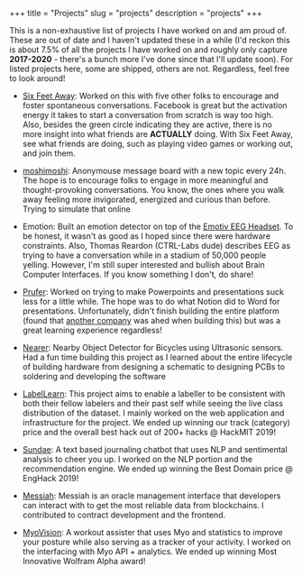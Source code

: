 +++
title = "Projects"
slug = "projects"
description = "projects"
+++
&nbsp;

This is a non-exhaustive list of projects I have worked on and am proud of. These are out of date and I haven't updated these in a while (I'd reckon this is about 7.5% of all the projects I have worked on and roughly only capture **2017-2020** - there's a bunch more I've done since that I'll update soon). For listed projects here, some are shipped, others are not. Regardless, feel free to look around!
&nbsp;

* [Six Feet Away](https://sixfeet.chat/): Worked on this with five other folks to encourage and foster spontaneous conversations. Facebook is great but the activation energy it takes to start a conversation from scratch is way too high. Also, besides the green circle indicating they are active, there is no more insight into what friends are __ACTUALLY__ doing. With Six Feet Away, see what friends are doing, such as playing video games or working out, and join them.  
* [moshimoshi](https://moshimoshi.chat/): Anonymouse message board with a new topic every 24h. The hope is to encourage folks to engage in more meaningful and thought-provoking conversations. You know, the ones where you walk away feeling more invigorated, energized and curious than before. Trying to simulate that online
&nbsp;

* Emotion: Built an emotion detector on top of the [Emotiv EEG Headset](https://www.emotiv.com/epoc/). To be honest, it wasn't as good as I hoped since there were hardware constraints. Also, Thomas Reardon (CTRL-Labs dude) describes EEG as trying to have a conversation while in a stadium of 50,000 people yelling. However, I'm still super interested and bullish about Brain Computer Interfaces. If you know something I don't, do share!
&nbsp;

* [Prufer](https://prufer.io/): Worked on trying to make Powerpoints and presentations suck less for a little while. The hope was to do what Notion did to Word for presentations. Unfortunately, didn't finish building the entire platform (found that [another company](https://pitch.com/) was ahed when building this) but was a great learning experience regardless! 

* [Nearer](https://github.com/adityas129/298): Nearby Object Detector for Bicycles using Ultrasonic sensors. Had a fun time building this project as I learned about the entire lifecycle of building hardware from designing a schematic to designing PCBs to soldering and developing the software
&nbsp;

* [LabelLearn](https://devpost.com/software/doway): This project aims to enable a labeller to be consistent with both their fellow labelers and their past self while seeing the live class distribution of the dataset. I mainly worked on the web application and infrastructure for the project. We ended up winning our track (category) price and the overall best hack out of 200+ hacks @ HackMIT 2019!
&nbsp;

* [Sundae](https://devpost.com/software/sundae): A text based journaling chatbot that uses NLP and sentimental analysis to cheer you up. I worked on the NLP portion and the recommendation engine. We ended up winning the Best Domain price @ EngHack 2019!
&nbsp;

* [Messiah](https://devpost.com/software/messiah-ngp1x8): Messiah is an oracle management interface that developers can interact with to get the most reliable data from blockchains. I contributed to contract development and the frontend.
&nbsp;

* [MyoVision](https://devpost.com/software/myovision): A workout assister that uses Myo and statistics to improve your posture while also serving as a tracker of your activity. I worked on the interfacing with Myo API + analytics. We ended up winning Most Innovative Wolfram Alpha award!
&nbsp;
